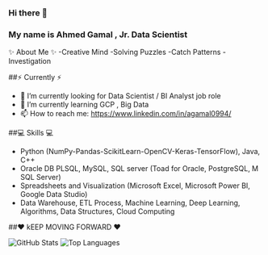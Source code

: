### Hi there 👋

### My name is Ahmed Gamal , Jr. Data Scientist
✨ About Me ✨
-Creative Mind
-Solving Puzzles 
-Catch Patterns 
-Investigation 

##⚡️ Currently ⚡️
- 🔭 I’m currently looking for Data Scientist / BI Analyst job role 
- 🌱 I’m currently learning GCP , Big Data
- 📫 How to reach me: https://www.linkedin.com/in/agamal0994/

##💻 Skills 💻 
- Python (NumPy-Pandas-ScikitLearn-OpenCV-Keras-TensorFlow), Java, C++ 
- Oracle DB PLSQL, MySQL, SQL server (Toad for Oracle, PostgreSQL, M SQL Server)
- Spreadsheets and Visualization (Microsoft Excel, Microsoft Power BI, Google Data Studio)
- Data Warehouse, ETL Process, Machine Learning, Deep Learning, Algorithms, Data Structures, Cloud Computing

##❤️ kEEP MOVING FORWARD ❤️

![GitHub Stats](https://github-readme-stats.vercel.app/api?username=agamal0994&count_private=true&show_icons=true&theme=radical)
![Top Languages](https://github-readme-stats.vercel.app/api?username=AGAMAL0994&count_private=true&show_icons=true&theme=radical)
